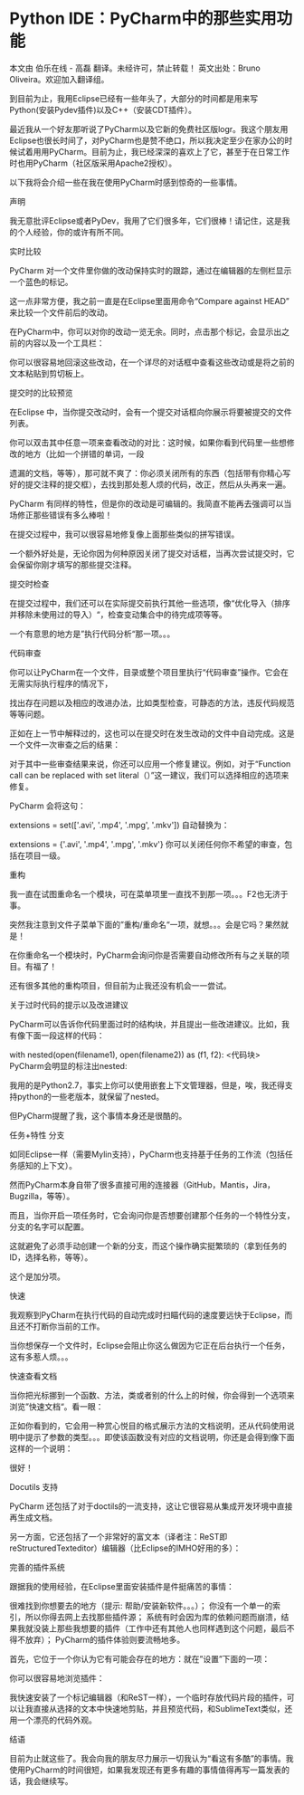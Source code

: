 # Python IDE：PyCharm中的那些实用功能

本文由 伯乐在线 - 高磊 翻译。未经许可，禁止转载！
英文出处：Bruno Oliveira。欢迎加入翻译组。


到目前为止，我用Eclipse已经有一些年头了，大部分的时间都是用来写Python(安装Pydev插件)以及C++（安装CDT插件）。

最近我从一个好友那听说了PyCharm以及它新的免费社区版logr。我这个朋友用Eclipse也很长时间了，对PyCharm也是赞不绝口，所以我决定至少在家办公的时候试着用用PyCharm。目前为止，我已经深深的喜欢上了它，甚至于在日常工作时也用PyCharm（社区版采用Apache2授权）。

以下我将会介绍一些在我在使用PyCharm时感到惊奇的一些事情。

声明

我无意批评Eclipse或者PyDev，我用了它们很多年，它们很棒！请记住，这是我的个人经验，你的或许有所不同。

实时比较

PyCharm 对一个文件里你做的改动保持实时的跟踪，通过在编辑器的左侧栏显示一个蓝色的标记。

这一点非常方便，我之前一直是在Eclipse里面用命令“Compare against HEAD” 来比较一个文件前后的改动。

在PyCharm中，你可以对你的改动一览无余。同时，点击那个标记，会显示出之前的内容以及一个工具栏：

你可以很容易地回滚这些改动，在一个详尽的对话框中查看这些改动或是将之前的文本粘贴到剪切板上。

提交时的比较预览

在Eclipse 中，当你提交改动时，会有一个提交对话框向你展示将要被提交的文件列表。

你可以双击其中任意一项来查看改动的对比：这时候，如果你看到代码里一些想修改的地方（比如一个拼错的单词，一段

遗漏的文档，等等），那可就不爽了：你必须关闭所有的东西（包括带有你精心写好的提交注释的提交框），去找到那处惹人烦的代码，改正，然后从头再来一遍。

PyCharm 有同样的特性，但是你的改动是可编辑的。我简直不能再去强调可以当场修正那些错误有多么棒啦！



在提交过程中，我可以很容易地修复像上面那些类似的拼写错误。

一个额外好处是，无论你因为何种原因关闭了提交对话框，当再次尝试提交时，它会保留你刚才填写的那些提交注释。

提交时检查

在提交过程中，我们还可以在实际提交前执行其他一些选项，像“优化导入（排序并移除未使用过的导入）“，检查变动集合中的待完成项等等。



一个有意思的地方是”执行代码分析“那一项。。。

代码审查

你可以让PyCharm在一个文件，目录或整个项目里执行“代码审查”操作。它会在无需实际执行程序的情况下，

找出存在问题以及相应的改进办法，比如类型检查，可静态的方法，违反代码规范等等问题。

正如在上一节中解释过的，这也可以在提交时在发生改动的文件中自动完成。这是一个文件一次审查之后的结果：



对于其中一些审查结果来说，你还可以应用一个修复建议。例如，对于“Function call can be replaced with set literal（）”这一建议，我们可以选择相应的选项来修复。

PyCharm 会将这句：

extensions = set(['.avi', '.mp4', '.mpg', '.mkv'])
自动替换为：

extensions = {'.avi', '.mp4', '.mpg', '.mkv'}
你可以关闭任何你不希望的审查，包括在项目一级。

重构

我一直在试图重命名一个模块，可在菜单项里一直找不到那一项。。。F2也无济于事。

突然我注意到文件子菜单下面的”重构/重命名“一项，就想。。。会是它吗？果然就是！

在你重命名一个模块时，PyCharm会询问你是否需要自动修改所有与之关联的项目。有福了！

还有很多其他的重构项目，但目前为止我还没有机会一一尝试。

关于过时代码的提示以及改进建议

PyCharm可以告诉你代码里面过时的结构块，并且提出一些改进建议。比如，我有像下面一段这样的代码：

with nested(open(filename1), open(filename2)) as (f1, f2):
 <代码块>
PyCharm会明显的标注出nested:



我用的是Python2.7，事实上你可以使用嵌套上下文管理器，但是，唉，我还得支持python的一些老版本，就保留了nested。

但PyCharm提醒了我，这个事情本身还是很酷的。

任务+特性 分支

如同Eclipse一样（需要Mylin支持），PyCharm也支持基于任务的工作流（包括任务感知的上下文）。

然而PyCharm本身自带了很多直接可用的连接器（GitHub，Mantis，Jira，Bugzilla，等等）。

而且，当你开启一项任务时，它会询问你是否想要创建那个任务的一个特性分支，分支的名字可以配置。


这就避免了必须手动创建一个新的分支，而这个操作确实挺繁琐的（拿到任务的ID，选择名称，等等）。

这个是加分项。

快速

我观察到PyCharm在执行代码的自动完成时扫瞄代码的速度要远快于Eclipse，而且还不打断你当前的工作。

当你想保存一个文件时，Eclipse会阻止你这么做因为它正在后台执行一个任务，这有多惹人烦。。。

快速查看文档

当你把光标挪到一个函数、方法，类或者别的什么上的时候，你会得到一个选项来浏览”快速文档“。看一眼：



正如你看到的，它会用一种赏心悦目的格式展示方法的文档说明，还从代码使用说明中提示了参数的类型。。。即使该函数没有对应的文档说明，你还是会得到像下面这样的一个说明：



很好！

Docutils 支持

PyCharm 还包括了对于doctils的一流支持，这让它很容易从集成开发环境中直接再生成文档。

另一方面，它还包括了一个非常好的富文本（译者注：ReST即reStructuredTexteditor）编辑器（比Eclipse的IMHO好用的多）：



完善的插件系统

跟据我的使用经验，在Eclipse里面安装插件是件挺痛苦的事情：

 很难找到你想要去的地方（提示: 帮助/安装新软件。。。）；
你没有一个单一的索引，所以你得去网上去找那些插件源；
系统有时会因为库的依赖问题而崩溃，结果我就没装上那些我想要的插件（工作中还有其他人也同样遇到这个问题，最后不得不放弃）；
PyCharm的插件体验则要流畅地多。

首先，它位于一个你认为它有可能会存在的地方：就在”设置”下面的一项：


你可以很容易地浏览插件：

我快速安装了一个标记编辑器（和ReST一样），一个临时存放代码片段的插件，可以让我直接从选择的文本中快速地剪贴，并且预览代码，和SublimeText类似，还用一个漂亮的代码外观。

结语

目前为止就这些了。我会向我的朋友尽力展示一切我认为“看这有多酷”的事情。我使用PyCharm的时间很短，如果我发现还有更多有趣的事情值得再写一篇发表的话，我会继续写。